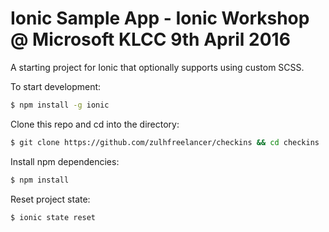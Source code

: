 Ionic Sample App - Ionic Workshop @ Microsoft KLCC 9th April 2016
================

A starting project for Ionic that optionally supports using custom SCSS.

To start development:

```bash
$ npm install -g ionic
```

Clone this repo and cd into the directory:

```bash
$ git clone https://github.com/zulhfreelancer/checkins && cd checkins
```

Install npm dependencies:

```bash
$ npm install
```

Reset project state:

```bash
$ ionic state reset
```


